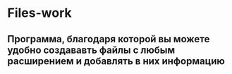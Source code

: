 # Files-work
## Программа, благодаря которой вы можете удобно создававть файлы с любым расширением и добавлять в них информацию
